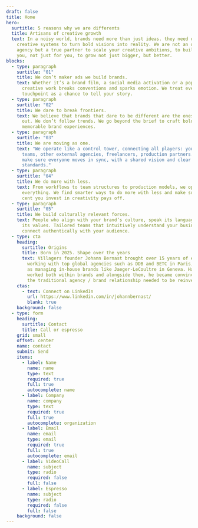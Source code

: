 ```yaml
---
draft: false
title: Home
hero:
  surtitle: 5 reasons why we are differents
  title: Artisans of creative growth
  text: In a noisy world, brands need more than just ideas. they need unified
    creative systems to turn bold visions into reality. We are not an other
    agency but a true partner to scale your creative ambitions, to build with
    you, not just for you, to grow not just bigger, but better.
blocks:
  - type: paragraph
    surtitle: "01"
    title: We don’t maker ads we build brands.
    text: Whether it’s a brand film, a social media activation or a pop up, our
      creative work breaks conventions and sparks emotion. We treat every
      touchpoint as a chance to tell your story.
  - type: paragraph
    surtitle: "02"
    title: We dare to break frontiers.
    text: We believe that brands that dare to be different are the ones that stand
      out. We don’t follow trends. We go beyond the brief to craft bold,
      memorable brand experiences.
  - type: paragraph
    surtitle: "03"
    title: We are moving as one.
    text: "We operate like a control tower, connecting all players: your internal
      teams, other external agencies, freelancers, production partners... We
      make sure everyone moves in sync, with a shared vision and clear
      standards."
  - type: paragraph
    surtitle: "04"
    title: We do more with less.
    text: From workflows to team structures to production models, we optimize
      everything. We find smarter ways to do more with less and make sure every
      cent you invest in creativity pays off.
  - type: paragraph
    surtitle: "05"
    title: We build culturally relevant forces.
    text: People who align with your brand’s culture, speak its language, and embody
      its values. Tailored teams that intuitively understand your business and
      connect authentically with your audience.
  - type: cta
    heading:
      surtitle: Origins
      title: Born in 2025. Shape over the years
      text: Villagers founder Johann Bernast brought over 15 years of experience
        working with top global agencies such as DDB and BETC in Paris, as well
        as managing in-house brands like Jaeger-LeCoultre in Geneva. Having
        worked both within brands and alongside them, he became convinced that
        the traditional agency / brand relationship needed to be reinvented.
    ctas:
      - text: Connect on LinkedIn
        url: https://www.linkedin.com/in/johannbernast/
        blank: true
    background: false
  - type: form
    heading:
      surtitle: Contact
      title: Call or espresso
    grid: small
    offset: center
    name: contact
    submit: Send
    items:
      - label: Name
        name: name
        type: text
        required: true
        full: true
        autocomplete: name
      - label: Company
        name: company
        type: text
        required: true
        full: true
        autocomplete: organization
      - label: Email
        name: email
        type: email
        required: true
        full: true
        autocomplete: email
      - label: VideoCall
        name: subject
        type: radio
        required: false
        full: false
      - label: Espresso
        name: subject
        type: radio
        required: false
        full: false
    background: false
---
```

